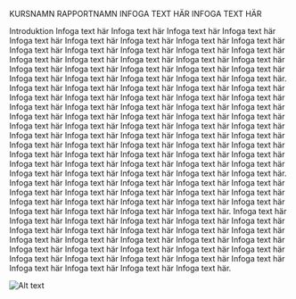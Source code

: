 KURSNAMN
RAPPORTNAMN
INFOGA TEXT HÄR INFOGA TEXT HÄR


Introduktion
Infoga text här Infoga text här Infoga text här Infoga text här Infoga text här Infoga text här Infoga text här Infoga text här Infoga text här Infoga text här Infoga text här Infoga text här Infoga text här Infoga text här Infoga text här Infoga text här Infoga text här Infoga text här Infoga text här Infoga text här Infoga text här Infoga text här Infoga text här Infoga text här Infoga text här Infoga text här Infoga text här Infoga text här Infoga text här.
Infoga text här 
Infoga text här Infoga text här Infoga text här Infoga text här Infoga text här Infoga text här Infoga text här Infoga text här Infoga text här Infoga text här Infoga text här Infoga text här Infoga text här Infoga text här Infoga text här Infoga text här Infoga text här Infoga text här Infoga text här Infoga text här Infoga text här Infoga text här Infoga text här Infoga text här Infoga text här Infoga text här Infoga text här Infoga text här Infoga text här Infoga text här Infoga text här Infoga text här Infoga text här Infoga text här Infoga text här Infoga text här Infoga text här Infoga text här Infoga text här Infoga text här Infoga text här Infoga text här Infoga text här Infoga text här Infoga text här Infoga text här Infoga text här Infoga text här Infoga text här.
Infoga text här Infoga text här Infoga text här Infoga text här Infoga text här Infoga text här Infoga text här Infoga text här Infoga text här Infoga text här Infoga text här Infoga text här Infoga text här Infoga text här Infoga text här Infoga text här Infoga text här Infoga text här Infoga text här.
Infoga text här 
Infoga text här Infoga text här Infoga text här Infoga text här Infoga text här Infoga text här Infoga text här Infoga text här Infoga text här Infoga text här Infoga text här Infoga text här Infoga text här Infoga text här Infoga text här Infoga text här Infoga text här Infoga text här Infoga text här Infoga text här Infoga text här Infoga text här Infoga text här Infoga text här Infoga text här Infoga text här Infoga text här Infoga text här Infoga text här.

![Alt text](https://assets.digitalocean.com/articles/alligator/boo.svg "a title")
